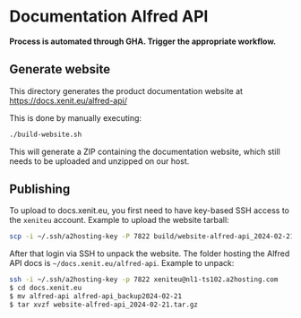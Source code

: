 # Documentation Alfred API

**Process is automated through GHA. Trigger the appropriate workflow.**

## Generate website

This directory generates the product documentation website at https://docs.xenit.eu/alfred-api/ 

This is done by manually executing:
```bash
./build-website.sh
```

This will generate a ZIP containing the documentation website, which still needs to be
uploaded and unzipped on our host.

## Publishing

To upload to docs.xenit.eu, you first need to have key-based SSH access to the `xeniteu` account.
Example to upload the website tarball:
```bash
scp -i ~/.ssh/a2hosting-key -P 7822 build/website-alfred-api_2024-02-21.tar.gz xeniteu@nl1-ts102.a2hosting.com:~/docs.xenit.eu/
```

After that login via SSH to unpack the website. The folder hosting the Alfred API docs is `~/docs.xenit.eu/alfred-api`.
Example to unpack:
```bash
ssh -i ~/.ssh/a2hosting-key -p 7822 xeniteu@nl1-ts102.a2hosting.com
$ cd docs.xenit.eu
$ mv alfred-api alfred-api_backup2024-02-21
$ tar xvzf website-alfred-api_2024-02-21.tar.gz
```

